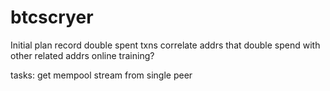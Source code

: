 btcscryer
=========
Initial plan
record double spent txns
correlate addrs that double spend with other related addrs
    online training?

tasks:
    get mempool stream from single peer
